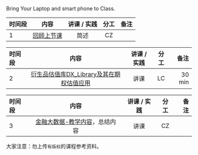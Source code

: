  


Bring Your Laptop and smart phone to Class. 


| 时间段  |  内容    | 讲课 / 实践     |  分工  |备注       |
| :---    |   :----:    |   :----:    |    :----:    |       ---: |
|    1    | [回顾上节课](13-FBD.md)    |  简述   |   CZ     |        |


|  时间段  |  内容    | 讲课 / 实践     |  分工  |备注       |
| :---    |   :----:    |   :----:    |    :----:    |       ---: |
|    2    |  [衍生品估值库DX_Library及其在期权估值应用]()   |    讲课     |   LC   |   30 min   |

|时间段   |  内容    | 讲课 / 实践     |  分工  |备注       |
| :---    |  :----:    |   :----:    |    :----:    |       ---: |
|   3     |  [金融大数据-教学内容](金融大数据-教学内容-2021S.md)，总结内容     |  讲课    |     CZ     |         |



大家注意：勿上传``有版权``的课程参考资料。
